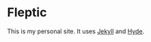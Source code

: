 # Fleptic

This is my personal site. It uses [Jekyll](https://jekyllrb.com/) and [Hyde](https://github.com/poole/hyde).
